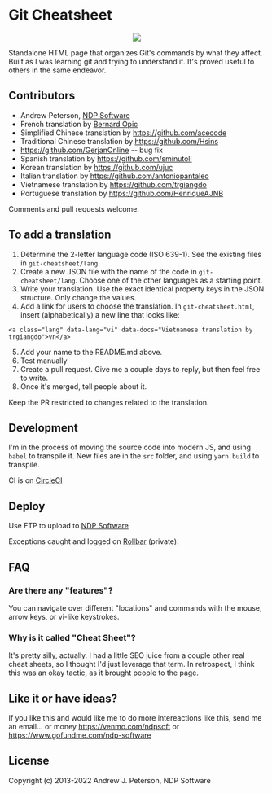 # Git Cheatsheet

<div align="center">
  <img src="https://i.imgur.com/vD2hXkf.png" />
</div>

Standalone HTML page that organizes Git's commands by what they affect.
Built as I was learning git and trying to understand it. It's proved useful
to others in the same endeavor.

## Contributors

* Andrew Peterson, [NDP Software](https://ndpsoftware.com)
* French translation by [Bernard Opic](https://blogs.media-tips.com/bernard.opic/)
* Simplified Chinese translation by https://github.com/acecode
* Traditional Chinese translation by https://github.com/Hsins
* https://github.com/GerjanOnline -- bug fix
* Spanish translation by https://github.com/sminutoli
* Korean translation by https://github.com/ujuc
* Italian translation by https://github.com/antoniopantaleo
* Vietnamese translation by https://github.com/trgiangdo
* Portuguese translation by https://github.com/HenriqueAJNB

Comments and pull requests welcome.

## To add a translation

1. Determine the 2-letter language code (ISO 639-1). See the existing files in `git-cheatsheet/lang`.
2. Create a new JSON file with the name of the code in `git-cheatsheet/lang`. Choose one of the other languages as a starting point.
3. Write your translation. Use the exact identical property keys in the JSON structure. Only change the values.
4. Add a link for users to choose the translation. In `git-cheatsheet.html`, insert (alphabetically) a new line that looks like:
```
<a class="lang" data-lang="vi" data-docs="Vietnamese translation by trgiangdo">vn</a>
```
5. Add your name to the README.md above.
6. Test manually
7. Create a pull request. Give me a couple days to reply, but then feel free to write.
8. Once it's merged, tell people about it.

Keep the PR restricted to changes related to the translation.


## Development

I'm in the process of moving the source code into modern JS, and
using `babel` to transpile it. New files are in the `src` folder, and using `yarn build` to transpile.

CI is on [CircleCI](https://app.circleci.com/pipelines/github/ndp/git-cheatsheet)

## Deploy

Use FTP to upload to [NDP Software](http://www.ndpsoftware.com/)

Exceptions caught and logged on [Rollbar](https://rollbar.com/ndpsoftware/git-cheatsheet/) (private).

## FAQ

### Are there any "features"?

You can navigate over different "locations" and commands with the mouse, arrow keys, or vi-like keystrokes.

### Why is it called "Cheat Sheet"?

It's pretty silly, actually. I had a little SEO juice from a couple other real cheat sheets,
so I thought I'd just leverage that term. In retrospect, I think this was an
okay tactic, as it brought people to the page.

## Like it or have ideas?

If you like this and would like me to do more intereactions like this, send me an email... or money https://venmo.com/ndpsoft or  https://www.gofundme.com/ndp-software

## License

Copyright (c) 2013-2022 Andrew J. Peterson, NDP Software
